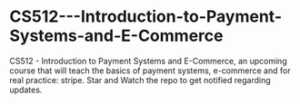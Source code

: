 # CS512---Introduction-to-Payment-Systems-and-E-Commerce
CS512 - Introduction to Payment Systems and E-Commerce, an upcoming course that will teach the basics of payment systems, e-commerce and for real practice: stripe. Star and Watch the repo to get notified regarding updates.
